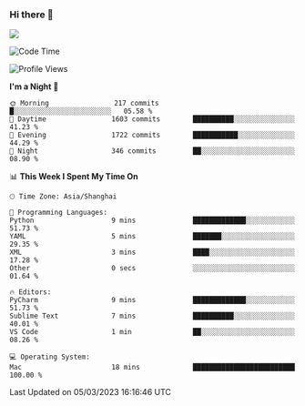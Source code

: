 ### Hi there 👋

<!--
**JJAYCHEN1e/jjaychen1e** is a ✨ _special_ ✨ repository because its `README.md` (this file) appears on your GitHub profile.

Here are some ideas to get you started:

- 🔭 I’m currently working on ...
- 🌱 I’m currently learning ...
- 👯 I’m looking to collaborate on ...
- 🤔 I’m looking for help with ...
- 💬 Ask me about ...
- 📫 How to reach me: ...
- 😄 Pronouns: ...
- ⚡ Fun fact: ...
-->

[![](https://github-readme-stats.vercel.app/api?username=jjaychen1e&show_icons=true)](https://github.com/jjaychen1e/github-readme-stats?count_private=true)

<!--START_SECTION:waka-->
![Code Time](http://img.shields.io/badge/Code%20Time-564%20hrs%208%20mins-blue)

![Profile Views](http://img.shields.io/badge/Profile%20Views-10-blue)

**I'm a Night 🦉** 

```text
🌞 Morning                217 commits         █░░░░░░░░░░░░░░░░░░░░░░░░   05.58 % 
🌆 Daytime                1603 commits        ██████████░░░░░░░░░░░░░░░   41.23 % 
🌃 Evening                1722 commits        ███████████░░░░░░░░░░░░░░   44.29 % 
🌙 Night                  346 commits         ██░░░░░░░░░░░░░░░░░░░░░░░   08.90 % 
```


📊 **This Week I Spent My Time On** 

```text
🕑︎ Time Zone: Asia/Shanghai

💬 Programming Languages: 
Python                   9 mins              █████████████░░░░░░░░░░░░   51.73 % 
YAML                     5 mins              ███████░░░░░░░░░░░░░░░░░░   29.35 % 
XML                      3 mins              ████░░░░░░░░░░░░░░░░░░░░░   17.28 % 
Other                    0 secs              ░░░░░░░░░░░░░░░░░░░░░░░░░   01.64 % 

🔥 Editors: 
PyCharm                  9 mins              █████████████░░░░░░░░░░░░   51.73 % 
Sublime Text             7 mins              ██████████░░░░░░░░░░░░░░░   40.01 % 
VS Code                  1 min               ██░░░░░░░░░░░░░░░░░░░░░░░   08.26 % 

💻 Operating System: 
Mac                      18 mins             █████████████████████████   100.00 % 
```


 Last Updated on 05/03/2023 16:16:46 UTC
<!--END_SECTION:waka-->
